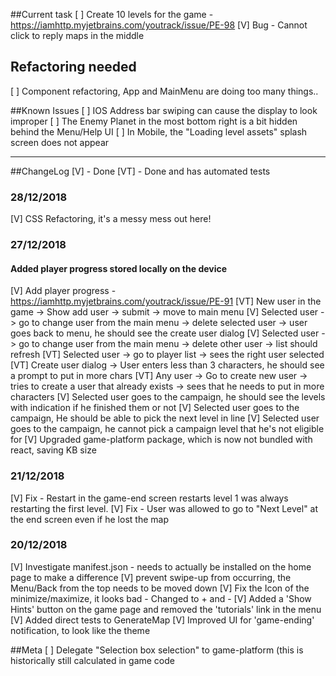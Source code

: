 ##Current task
[ ] Create 10 levels for the game - https://iamhttp.myjetbrains.com/youtrack/issue/PE-98
[V] Bug - Cannot click to reply maps in the middle

## Refactoring needed
[ ] Component refactoring, App and MainMenu are doing too many things..

##Known Issues
[ ] IOS Address bar swiping can cause the display to look improper
[ ] The Enemy Planet in the most bottom right is a bit hidden behind the Menu/Help UI
[ ] In Mobile, the "Loading level assets" splash screen does not appear

---------------
##ChangeLog
[V] - Done
[VT] - Done and has automated tests

### 28/12/2018
[V] CSS Refactoring, it's a messy mess out here!

### 27/12/2018
#### Added player progress stored locally on the device
[V] Add player progress - https://iamhttp.myjetbrains.com/youtrack/issue/PE-91
[VT] New user in the game -> Show add user -> submit -> move to main menu
[V] Selected user -> go to change user from the main menu -> delete selected user -> user goes back to menu, he should see the create user dialog
[V] Selected user -> go to change user from the main menu -> delete other user -> list should refresh
[VT] Selected user -> go to player list -> sees the right user selected
[VT] Create user dialog -> User enters less than 3 characters, he should see a prompt to put in more chars
[VT] Any user -> Go to create new user -> tries to create a user that already exists -> sees that he needs to put in more characters
[V] Selected user goes to the campaign, he should see the levels with indication if he finished them or not
[V] Selected user goes to the campaign, He should be able to pick the next level in line
[V] Selected user goes to the campaign, he cannot pick a campaign level that he's not eligible for
[V] Upgraded game-platform package, which is now not bundled with react, saving KB size

### 21/12/2018
[V] Fix - Restart in the game-end screen restarts level 1 was always restarting the first level.
[V] Fix - User was allowed to go to "Next Level" at the end screen even if he lost the map

### 20/12/2018
[V] Investigate manifest.json - needs to actually be installed on the home page to make a difference
[V] prevent swipe-up from occurring, the Menu/Back from the top needs to be moved down
[V] Fix the Icon of the minimize/maximize, it looks bad - Changed to + and -
[V] Added a 'Show Hints' button on the game page and removed the 'tutorials' link in the menu
[V] Added direct tests to GenerateMap
[V] Improved UI for 'game-ending' notification, to look like the theme

##Meta
[ ] Delegate "Selection box selection" to game-platform (this is historically still calculated in game code
